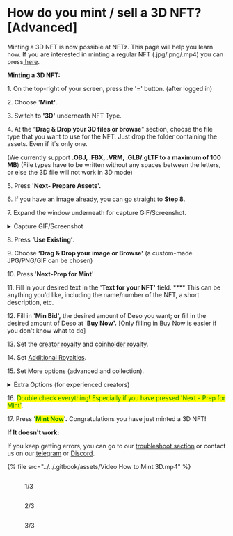 # How do you mint / sell a 3D NFT? \[Advanced]

Minting a 3D NFT is now possible at NFTz. This page will help you learn how. If you are interested in minting a regular NFT (.jpg/.png/.mp4) you can press[ here](../../nft/selling-nft-intro/how-do-you-mint-sell-an-nft.md).&#x20;



**Minting a 3D NFT:**

1\. On the top-right of your screen, press the '**=**' button. (after logged in)

2\. Choose '**Mint'**.

3\. Switch to **'3D'** underneath NFT Type.&#x20;

4\. At the “**Drag & Drop your 3D files or browse**” section, choose the file type that you want to use for the NFT. Just drop the folder containing the assets. Even if it´s only one.&#x20;

(We currently support **.OBJ, .FBX, .VRM, .GLB/.gLTF to a maximum of 100 MB**)  (File types have to be written without any spaces between the letters, or else the 3D file will not work in 3D mode)

5\. Press **'Next- Prepare Assets'.**&#x20;

6\. If you have an image already, you can go straight to **Step 8**.&#x20;

7\. Expand the window underneath for capture GIF/Screenshot.

<details>

<summary>Capture GIF/Screenshot</summary>

_Set the following attributes:_

_a.  Your background: You can use the fast colors ‘**black**’ or ‘**white**’ or press ‘**-**‘ to choose any color._

_b. Press ‘**Adjust Lighting**’ and set your lights with the slider **‘right’**. Remember you can also set shadows by moving the sliders **‘left’**._

_7. Choose the way you display your 3D NFT:_

_a. Press **‘Capture Rotating Gif’** if you want to make an automatic turning object._

_b. Press ‘**Capture Screenshot**’ if you want to show only 1 inanimate screenshot._

</details>

8\. Press **‘Use Existing’**.

9\. Choose **‘Drag & Drop your image or Browse’** (a custom-made JPG/PNG/GIF can be chosen)

10\. Press '**Next-Prep for Mint**'&#x20;

11\. Fill in your desired text in the '**Text for your NFT'** field. **** This can be anything you'd like, including the name/number of the NFT, a short description, etc.

12\. Fill in '**Min Bid',** the desired amount of Deso you want; **or** fill in the desired amount of Deso at '**Buy Now'.** \[Only filling in Buy Now is easier if you don't know what to do]

13\. Set the [creator royalty](../../nft/selling-nft-intro/royalties.md) and [coinholder royalty](../../nft/selling-nft-intro/royalties.md).&#x20;

14\. Set [Additional Royalties](../../nft/selling-nft-intro/how-to-set-additional-royalties-advanced.md).&#x20;

15\. Set More options (advanced and collection).

<details>

<summary>Extra Options (for experienced creators)</summary>

\[Extra 1: Additional Royalties]

It's possible to give other creators a royalty % on each sell of a NFT. There is no maximum of creators that can be added.&#x20;

1. Choose 'Deso Wallet' or 'Creator Coin' (Deso Wallet goes straight to the wallet of the creator. If you choose Creator Coin; the royalty will be used to buy an invisible amount creator Coin of that creator. This will drive the price up of their creator coin.&#x20;
2. Choose the % you want to give. The minimum is 0.01%.
3. Choose the creator you want to give royalty and press **'Add'**

#### \[Extra 2:  More options (advanced and collection] NFT Category and Copies

* You can change the NFT Category by Pressing 'Art'. The default is Art.&#x20;
* You can change the amount of copies by pressing right of **'Copies'**. The default is '1'



**\[Extra 3: More options (advanced and collection] Add extra / collection data**

To know more about this feature; go directly to [Traits by Extradata](../../nft/selling-nft-intro/how-to-add-traits-to-your-nft-by-form-expert.md)



**\[Extra 4: Image Storage] Changing Image Storage**

In the begin screen of the mint page underneath 'Image Storage' it's possible to change the place where you store your image.&#x20;

Currently you can choose:

1. **'Deso'**
2. **'IPFS'**
3. **'Arweave'** (For Arweave you need a URL Link)&#x20;

</details>



16\. <mark style="color:green;">Double check everything! Especially if you have pressed 'Next - Prep for Mint'</mark>.&#x20;

17\. Press '<mark style="color:green;">**Mint Now**</mark>**'.** Congratulations you have just minted a 3D NFT!



**If It doesn't work:**

If you keep getting errors, you can go to our [troubleshoot section](../../troubleshoot/troubleshoot.md) or contact us on our [telegram](https://t.me/+qdNeX8CYB\_swZTQx) or [Discord](https://discord.gg/jQ34WMMZce).

{% file src="../../.gitbook/assets/Video How to Mint 3D.mp4" %}

<figure><img src="../../.gitbook/assets/Mint 3d Page 1.jpg" alt=""><figcaption><p>1/3</p></figcaption></figure>

<figure><img src="../../.gitbook/assets/Mint 3d page 2.jpg" alt=""><figcaption><p>2/3</p></figcaption></figure>

<figure><img src="../../.gitbook/assets/mint 3d page 3.jpg" alt=""><figcaption><p>3/3</p></figcaption></figure>
